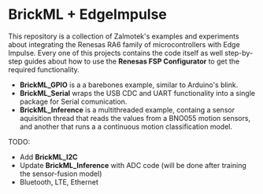 # BrickML + EdgeImpulse
This repository is a collection of Zalmotek's examples and experiments about integrating the Renesas RA6 family of microcontrollers with Edge Impulse. 
Every one of this projects contains the code itself as well step-by-step guides about how to use the **Renesas FSP Configurator** to get the required functionality. 

* **BrickML_GPIO** is a a barebones example, similar to Arduino's blink. 
* **BrickML_Serial** wraps the USB CDC and UART functionality into a single package for Serial comunication. 
* **BrickML_Inference** is a multithreaded example, containg a sensor aquisition thread that reads the values from a BNO055 motion sensors, and another that runs a a continuous motion classification model. 

TODO:
* Add **BrickML_I2C**
* Update **BrickML_Inference** with ADC code (will be done after training the sensor-fusion model)
* Bluetooth, LTE, Ethernet